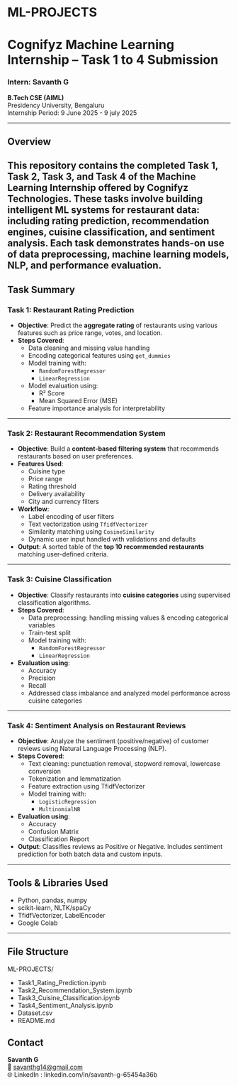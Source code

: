 # ML-PROJECTS
# Cognifyz Machine Learning Internship – Task 1 to 4 Submission

### Intern: Savanth G  
**B.Tech CSE (AIML)**  
Presidency University, Bengaluru  
Internship Period: 9 June 2025 - 9 july 2025 

---

## Overview

This repository contains the completed Task 1, Task 2, Task 3, and Task 4 of the Machine Learning Internship offered by Cognifyz Technologies. These tasks involve building intelligent ML systems for restaurant data: including rating prediction, recommendation engines, cuisine classification, and sentiment analysis. Each task demonstrates hands-on use of data preprocessing, machine learning models, NLP, and performance evaluation.
---

##  Task Summary

###  Task 1: Restaurant Rating Prediction

- **Objective**: Predict the **aggregate rating** of restaurants using various features such as price range, votes, and location.
- **Steps Covered**:
  - Data cleaning and missing value handling
  - Encoding categorical features using `get_dummies`
  - Model training with:
    - `RandomForestRegressor`
    - `LinearRegression`
  - Model evaluation using:
    - R² Score
    - Mean Squared Error (MSE)
  - Feature importance analysis for interpretability

---

###  Task 2: Restaurant Recommendation System

- **Objective**: Build a **content-based filtering system** that recommends restaurants based on user preferences.
- **Features Used**:
  - Cuisine type
  - Price range
  - Rating threshold
  - Delivery availability
  - City and currency filters
- **Workflow**:
  - Label encoding of user filters
  - Text vectorization using `TfidfVectorizer`
  - Similarity matching using `CosineSimilarity`
  - Dynamic user input handled with validations and defaults
- **Output**: A sorted table of the **top 10 recommended restaurants** matching user-defined criteria.

---

### Task 3: Cuisine Classification

- **Objective**: Classify restaurants into **cuisine categories** using supervised classification algorithms.
- **Steps Covered**:
  - Data preprocessing: handling missing values & encoding categorical variables
  - Train-test split
  - Model training with:
    - `RandomForestRegressor`
    - `LinearRegression`
- **Evaluation using**:
  - Accuracy
  - Precision
  - Recall
  - Addressed class imbalance and analyzed model performance across cuisine categories

---

### Task 4: Sentiment Analysis on Restaurant Reviews

- **Objective**: Analyze the sentiment (positive/negative) of customer reviews using Natural Language Processing (NLP).
- **Steps Covered**:
  - Text cleaning: punctuation removal, stopword removal, lowercase conversion
  - Tokenization and lemmatization
  - Feature extraction using TfidfVectorizer
  - Model training with:
    - `LogisticRegression`
    - `MultinomialNB`
- **Evaluation using**:
  - Accuracy
  - Confusion Matrix
  - Classification Report
- **Output**: Classifies reviews as Positive or Negative. Includes sentiment prediction for both batch data and custom inputs.

---

##  Tools & Libraries Used

- Python, pandas, numpy  
- scikit-learn, NLTK/spaCy
- TfidfVectorizer, LabelEncoder  
- Google Colab

---

##  File Structure

ML-PROJECTS/
- Task1_Rating_Prediction.ipynb
- Task2_Recommendation_System.ipynb
- Task3_Cuisine_Classification.ipynb
- Task4_Sentiment_Analysis.ipynb
- Dataset.csv
- README.md

## Contact

**Savanth G**  
📧 savanthg14@gmail.com  
🌐 LinkedIn : linkedin.com/in/savanth-g-65454a36b
